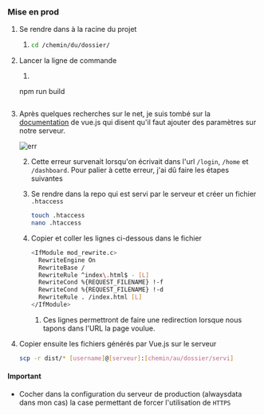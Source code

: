 ### Mise en prod 

1. Se rendre dans à la racine du projet
   
   1. ```bash
      cd /chemin/du/dossier/
      ```
   
2. Lancer la ligne de commande 

   1. ```bash
   npm run build
      ```

3. Après quelques recherches sur le net, je suis tombé sur la [documentation](https://router.vuejs.org/fr/guide/essentials/history-mode.html) de vue.js qui disent qu'il faut ajouter des paramètres sur notre serveur.

   ![err](/Users/jeremy/github/windmill/documentation/images/prod/error_server.png)

   2. Cette erreur survenait lorsqu'on écrivait dans l'url `/login`, `/home` et `/dashboard`. Pour palier à cette erreur, j'ai dû faire les étapes suivantes 

   2. Se rendre dans la repo qui est servi par le serveur et créer un fichier `.htaccess`

      ```bash
      touch .htaccess
      nano .htaccess
      ```

   4. Copier et coller les lignes ci-dessous dans le fichier

      ```bash
      <IfModule mod_rewrite.c>
        RewriteEngine On
        RewriteBase /
        RewriteRule ^index\.html$ - [L]
        RewriteCond %{REQUEST_FILENAME} !-f
        RewriteCond %{REQUEST_FILENAME} !-d
        RewriteRule . /index.html [L]
      </IfModule>
      ```
      
      1. Ces lignes permettront de faire une redirection lorsque nous tapons dans l'URL la page voulue.

4. Copier ensuite les fichiers générés par Vue.js sur le serveur 

   ```bash
   scp -r dist/* [username]@[serveur]:[chemin/au/dossier/servi]
   ```



#### Important 

- Cocher dans la configuration du serveur de production (alwaysdata dans mon cas) la case permettant de forcer l'utilisation de `HTTPS` 